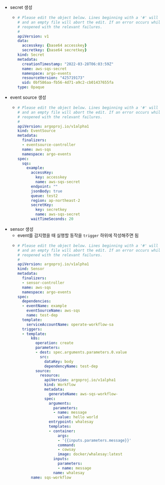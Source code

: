 - secret 생성
	- ```yaml
	  # Please edit the object below. Lines beginning with a '#' will be ignored,
	  # and an empty file will abort the edit. If an error occurs while saving this file will be
	  # reopened with the relevant failures.
	  #
	  apiVersion: v1
	  data:
	    accesskey: {base64 accesskey}
	    secretkey: {base64 secretkey}
	  kind: Secret
	  metadata:
	    creationTimestamp: "2022-03-28T06:03:59Z"
	    name: aws-sqs-secret
	    namespace: argo-events
	    resourceVersion: "425719173"
	    uid: 0bf586aa-fb56-4d71-a9c2-cb01437655fa
	  type: Opaque
	  ```
- event source 생성
	- ```yaml
	  # Please edit the object below. Lines beginning with a '#' will be ignored,
	  # and an empty file will abort the edit. If an error occurs while saving this file will be
	  # reopened with the relevant failures.
	  #
	  apiVersion: argoproj.io/v1alpha1
	  kind: EventSource
	  metadata:
	    finalizers:
	    - eventsource-controller
	    name: aws-sqs
	    namespace: argo-events
	  spec:
	    sqs:
	      example:
	        accessKey:
	          key: accesskey
	          name: aws-sqs-secret
	        endpoint: ""
	        jsonBody: true
	        queue: test2
	        region: ap-northeast-2
	        secretKey:
	          key: secretkey
	          name: aws-sqs-secret
	        waitTimeSeconds: 20
	  
	  ```
- sensor 생성
	- event를 감지했을 때 실행할 동작을 `trigger` 하위에 작성해주면 됨
	- ```yaml
	  # Please edit the object below. Lines beginning with a '#' will be ignored,
	  # and an empty file will abort the edit. If an error occurs while saving this file will be
	  # reopened with the relevant failures.
	  #
	  apiVersion: argoproj.io/v1alpha1
	  kind: Sensor
	  metadata:
	    finalizers:
	    - sensor-controller
	    name: aws-sqs
	    namespace: argo-events
	  spec:
	    dependencies:
	    - eventName: example
	      eventSourceName: aws-sqs
	      name: test-dep
	    template:
	      serviceAccountName: operate-workflow-sa
	    triggers:
	    - template:
	        k8s:
	          operation: create
	          parameters:
	          - dest: spec.arguments.parameters.0.value
	            src:
	              dataKey: body
	              dependencyName: test-dep
	          source:
	            resource:
	              apiVersion: argoproj.io/v1alpha1
	              kind: Workflow
	              metadata:
	                generateName: aws-sqs-workflow-
	              spec:
	                arguments:
	                  parameters:
	                  - name: message
	                    value: hello world
	                entrypoint: whalesay
	                templates:
	                - container:
	                    args:
	                    - '{{inputs.parameters.message}}'
	                    command:
	                    - cowsay
	                    image: docker/whalesay:latest
	                  inputs:
	                    parameters:
	                    - name: message
	                  name: whalesay
	        name: sqs-workflow
	  ```